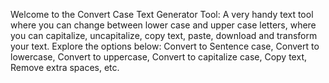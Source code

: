 Welcome to the Convert Case Text Generator Tool: A very handy text tool where you can change between lower case and upper case letters, where you can capitalize, uncapitalize, copy text, paste, download and transform your text.
Explore the options below: Convert to Sentence case, Convert to lowercase, Convert to uppercase, Convert to capitalize case, Copy text, Remove extra spaces, etc.
